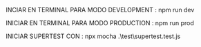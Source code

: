 INCIAR EN TERMINAL PARA MODO DEVELOPMENT : npm run dev 

INICIAR EN TERMINAL PARA MODO PRODUCTION : npm run prod

INICIAR SUPERTEST CON : npx mocha .\test\supertest.test.js